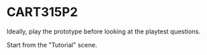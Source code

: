 # CART315P2

Ideally, play the prototype before looking at the playtest questions.

Start from the "Tutorial" scene.
